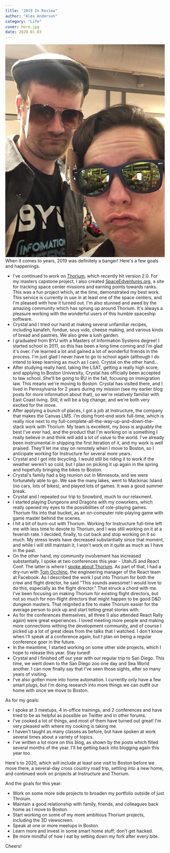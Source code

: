 ```yaml
---
title: "2019 In Review"
author: "Alex Anderson"
category: "Life"
cover: hero.jpg
date: 2020-01-03
---
```


![Hero](hero.jpg)
When it comes to years, 2019 was definitely a banger! Here's a few goals and happenings.

- I've continued to work on [Thorium](https://thoriumsim.com), which recently hit version 2.0. For my masters capstone project, I also created [SpaceEdventures.org](https://spaceedventures.org), a site for tracking space center missions and earning points towards ranks. This was a fun project which, at the time, demonstrated my best work. This service is currently in use in at least one of the space centers, and I'm pleased with how it turned out. I'm also stunned and awed by the amazing community which has sprung up around Thorium. It's always a pleasure working with the wonderful users of this humble spaceship software.
- Crystal and I tried our hand at making several unfamiliar recipes, including kanafeh, fondue, sous vide, cheese making, and various kinds of bread and pastries. We also grew a lush garden.
- I graduated from BYU with a Masters of Information Systems degree! I started school in 2011, so this has been a long time coming and I'm glad it's over. I've learned a lot and gained a lot of wonderful friends in the process. I'm just glad I never have to go to school again (although I do intend to keep learning as much as I can). Crystal on the other hand...
- After studying really hard, taking the LSAT, getting a really high score, and applying to Boston University, Crystal has officially been accepted to law school. She'll be going to BU in the fall, focusing on immigration law. This means we're moving to Boston. Crystal has visited there, and I lived in Pennsylvania for 2 years during my mission (see my earlier blog posts for more information about that), so we're relatively familiar with East Coast living. Still, it will be a big change, and we're both very excited for the move.
- After applying a bunch of places, I got a job at Instructure, the company that makes the Canvas LMS. I'm doing front-end work full-time, which is really nice next to my full-complete-all-the-way-up-and-down-the-stack work with Thorium. My team is excellent, my boss is arguably the best I've ever had, and the product that I'm working on is something I really believe in and think will add a lot of value to the world. I've already been instrumental in shipping the first iteration of it, and my work is well praised. They'll let me stay on remotely when I move to Boston, so I anticipate working for Instructure for several more years.
- Crystal and I got into bicycling. I would still be riding it to work if the weather weren't so cold, but I plan on picking it up again in the spring and hopefully bringing the bikes to Boston.
- Crystal's family had a big reunion out in Minnesota, and we were fortunately able to go. We saw the many lakes, went to Mackinac Island (no cars, lots of bikes), and played lots of games. It was a good summer break.
- Crystal and I repeated our trip to Snowbird, much to our relaxment.
- I started playing Dungeons and Dragons with my coworkers, which really opened my eyes to the possibilities of role-playing games. Thorium fits into that bucket, as an on-computer role-playing game with game master behind the scenes.
- I hit a bit of burn-out with Thorium. Working for Instructure full-time left me with less time to devote to Thorium, and I was still working on it at a feverish rate. I decided, finally, to cut back and stop working on it so much. My stress levels have decreased substantially since that moment, and while I will still maintain it, I won't work on it quite as much as I have in the past.
- On the other hand, my community involvement has increased substantially. I spoke at two conferences this year - UtahJS and React Conf. The latter is where I [spoke about Thorium](https://www.youtube.com/watch?v=aV0uOPWHKt4). As part of that, I had a dry-run with [Tom Occhino](https://twitter.com/tomocchino), the engineering manager of the React team at Facebook. As I described the work I put into Thorium for both the crew and flight director, he said "This sounds awesome! I would love to do this, especially as the flight director." That struck a chord with me. I've been focusing on making Thorium for existing flight directors, but not so much for non-flight directors that might happen to be good D&D dungeon masters. That reignited a fire to make Thorium easier for the average person to pick up and start telling great stories with.
- As for the conferences themselves, all three (I also attended React Rally again) were great experiences. I loved meeting more people and making more connections withing the development community, and of course I picked up a lot of great ideas from the talks that I watched. I don't know when I'll speak at a conference again, but I plan on being a regular conference goer in the future.
- In the meantime, I started working on some other side projects, which I hope to release this year. Stay tuned!
- Crystal and I finished off our year with our regular trip to San Diego. This time, we went down to the San Diego zoo one day and Sea World another. I can now finally say that I've seen those sights, after so many years of visiting.
- I've also gotten more into home automation. I currently only have a few smart plugs, but I'm doing research into more things we can outfit our home with once we move to Boston.

As for my goals:

- I spoke at 3 meetups, 4 in-office trainings, and 2 conferences and have tried to be as helpful as possible on Twitter and in other forums.
- I've cooked a lot of things, and most of them have turned out great! I'm very pleased with where my cooking is taking me.
- I haven't taught as many classes as before, but have spoken at work several times about a variety of topics.
- I've written a lot more on this blog, as shown by the posts which filled several months of the year. I'll be getting back into blogging again this year too.

Here's to 2020, which will include at least one visit to Boston before we move there, a several-day cross country road trip, settling into a new home, and continued work on projects at Instructure and Thorium.

And the goals for this year:

- Work on some more side projects to broaden my portfolio outside of just Throium.
- Maintain a good relationship with family, friends, and colleagues back home as I move to Boston.
- Start working on some of my more ambitious Thorium projects, including the 3D viewscreen.
- Speak at one or more meetups in Boston.
- Learn more and invest in some smart home stuff; don't get hacked.
- Be more mindful of how I eat by setting down my fork after every bite.

Cheers!
